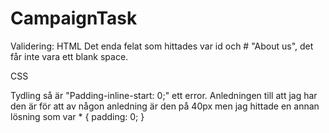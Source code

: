 # CampaignTask

Validering:
HTML
Det enda felat som hittades var id och # "About us", det får inte vara ett blank space.

CSS

Tydling så är "Padding-inline-start: 0;" ett error. Anledningen till att jag har den är för att av någon anledning är den på 40px men jag
hittade en annan lösning som var * { padding: 0; }